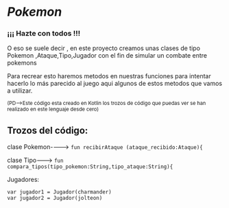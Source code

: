 # _Pokemon_
### ¡¡¡ Hazte con todos !!! 

O eso se suele decir , en este proyecto creamos unas clases de tipo Pokemon ,Ataque,Tipo,Jugador con el fin de simular un combate entre pokemons

Para recrear esto haremos metodos en nuestras funciones para intentar hacerlo lo más parecido al juego
aqui algunos de estos metodos que vamos a utilizar.

<small>(PD-->Este código esta creado en Kotlin los trozos de código que puedas ver se han realizado en este lenguaje desde cero) </small>

## Trozos del código:

clase Pokemon---->
``fun recibirAtaque (ataque_recibido:Ataque){``

clase Tipo--->
``fun compara_tipos(tipo_pokemon:String,tipo_ataque:String){``

Jugadores:
```
var jugador1 = Jugador(charmander)
var jugador2 = Jugador(jolteon)
```

